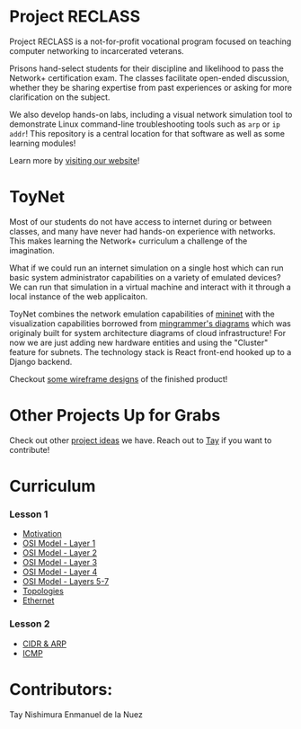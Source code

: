 # Project RECLASS

Project RECLASS is a not-for-profit vocational program focused on teaching computer networking to incarcerated veterans. 

Prisons hand-select students for their discipline and likelihood to pass the Network+ certification exam. The classes facilitate open-ended discussion, whether they be sharing expertise from past experiences or asking for more clarification on the subject.

We also develop hands-on labs, including a visual network simulation tool to demonstrate Linux command-line troubleshooting tools such as `arp` or `ip addr`! This repository is a central location for that software as well as some learning modules!

Learn more by [visiting our website](https://www.reclassltd.com)!

# ToyNet

Most of our students do not have access to internet during or between classes, and many have never had hands-on experience with networks. This makes learning the Network+ curriculum a challenge of the imagination.

What if we could run an internet simulation on a single host which can run basic system administrator capabilities on a variety of emulated devices? We can run that simulation in a virtual machine and interact with it through a local instance of the web applicaiton.

ToyNet combines the network emulation capabilities of [mininet](https://github.com/mininet/mininet) with the visualization capabilities borrowed from [mingrammer's diagrams](https://github.com/mingrammer/diagrams) which was originaly built for system architecture diagrams of cloud infrastructure! For now we are just adding new hardware entities and using the "Cluster" feature for subnets. The technology stack is React front-end hooked up to a Django backend.

Checkout [some wireframe designs](https://docs.google.com/presentation/d/1qBIG4n3aiZ1wWQHOhJnE9b4o7gJcFZxrZSS6WbfhKyI/edit?usp=sharing) of the finished product!

# Other Projects Up for Grabs

Check out other [project ideas](https://docs.google.com/presentation/d/1HbHX3fKuG7k29GI0qZmr_EwTkXLa7rXTcQkzSnAAVvM/edit?usp=sharing) we have.
Reach out to [Tay](https://www.linkedin.com/in/takakonishimura/) if you want to contribute!

# Curriculum
### Lesson 1

* [Motivation](https://docs.google.com/presentation/d/1nPn9-x084IkWfUkYTADpa7UBuvugRWMr0vZFDOvDxSE/edit?usp=sharing)
* [OSI Model - Layer 1](https://docs.google.com/presentation/d/1kW0q9nSdCVy13571qeL9lkHH2Kh7uUr3mG4sjzSLHNM/edit?usp=sharing)
* [OSI Model - Layer 2](https://docs.google.com/presentation/d/158IbM7JtfA8nysjwBKO1LGaoWJnFE9U7V0h2oMHBn5s/edit?usp=sharing)
* [OSI Model - Layer 3](https://docs.google.com/presentation/d/1q0lIWJ30Is69ZYEHO2EpVDYBfyJX9ZU5vUkmtVMPBco/edit?usp=sharing)
* [OSI Model - Layer 4](https://docs.google.com/presentation/d/1OJms8_PDfjXeioJWyKMsEXlM-F2tYXNLWB7zg6r7u3c/edit?usp=sharing)
* [OSI Model - Layers 5-7](https://docs.google.com/presentation/d/1YTSIraYt5Md32wzwyfd9sdlo3a6dnA_XC98egMnsWyY/edit?usp=sharing)
* [Topologies](https://docs.google.com/presentation/d/1DlQ4Yp_JVCewlopG2UI4_tlp29diwfzPTUKRMmyhXEY/edit?usp=sharing)
* [Ethernet](https://docs.google.com/presentation/d/1GzojYw-sG3E9R6csR61zESMA26fJFK_3FasYG-Ok7_o/edit)

### Lesson 2

* [CIDR & ARP](https://docs.google.com/presentation/d/1FdFrl565odk45nBlvgMh3zVLkWaSMrjy-wsZpgBb0hw/edit)
* [ICMP](https://docs.google.com/presentation/d/1mio4J6XV2vNstiRLByvIS_viKaDUgCO6HKCNDNlwIWU/edit)

# Contributors:
Tay Nishimura
Enmanuel de la Nuez
